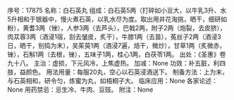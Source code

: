 序号：17875
名称：白石英丸
组成：白石英5两（打碎如小豆大，以牛乳3升、水5升相和于银器中，慢火煮石英，以乳水尽为度。取出用井花淘挑，晒干，细研如粉），黄耆3两（锉），人参3两（去芦头），巴戟2两，附子2两（炮裂，去皮脐），肉苁蓉3两（酒浸1宿，刮去皱皮，炙干），牛膝1两（去苗），菟丝子2两（酒浸3日，晒干，别捣为末），吴茱萸1两（酒浸7遍，焙干，微炒），甘草1两（炙微赤，锉），石斛1两（去根，锉），五味子1两，桂心1两，白茯苓1两。
出处：《圣惠》卷九十八。
主治：虚损，下元风冷，上焦虚热。
加减：None
功效：补五脏，利四肢，益颜色。
用法用量：每服20丸，空心以石英浸酒送下。
制备方法：上为末，与石英相和，研令匀，炼蜜为丸，如梧桐子大。
临床应用：None
各家论述：None
用药禁忌：忌生冷、牛肉、豆豉。
附注：None
